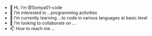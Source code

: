 - 👋 Hi, I’m @Somya01-code
- 👀 I’m interested in ...programming activities
- 🌱 I’m currently learning ...to code in various languages at basic level
- 💞️ I’m looking to collaborate on ...
- 📫 How to reach me ...

<!---
Somya01-code/Somya01-code is a ✨ special ✨ repository because its `README.md` (this file) appears on your GitHub profile.
You can click the Preview link to take a look at your changes.
--->
